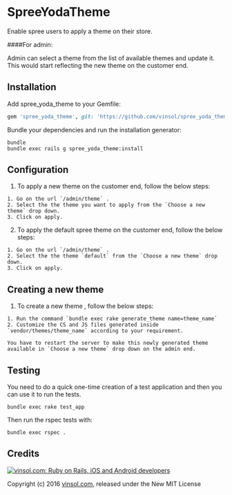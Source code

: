 SpreeYodaTheme
==============

Enable spree users to apply a theme on their store.

####For admin:

Admin can select a theme from the list of available themes and update it. This would start reflecting the new theme on the customer end.

Installation
------------

Add spree_yoda_theme to your Gemfile:

```ruby
gem 'spree_yoda_theme', git: 'https://github.com/vinsol/spree_yoda_theme.git'
```

Bundle your dependencies and run the installation generator:

```shell
bundle
bundle exec rails g spree_yoda_theme:install
```

Configuration
--------

1. To apply a new theme on the customer end, follow the below steps:

  ```
  1. Go on the url `/admin/theme` .
  2. Select the the theme you want to apply from the `Choose a new theme` drop down.
  3. Click on apply.
  ```

2. To apply the default spree theme on the customer end, follow the below steps:

  ```
  1. Go on the url `/admin/theme` .
  2. Select the the theme `default` from the `Choose a new theme` drop down.
  3. Click on apply.
  ```

Creating a new theme
--------

1. To create a new theme , follow the below steps:

  ```
  1. Run the command `bundle exec rake generate_theme name=theme_name`
  2. Customize the CS and JS files generated inside `vendor/themes/theme_name` according to your requirement.
  ```

  ```
  You have to restart the server to make this newly generated theme available in `Choose a new theme` drop down on the admin end.
  ```

Testing
-------

You need to do a quick one-time creation of a test application and then you can use it to run the tests.

    bundle exec rake test_app

Then run the rspec tests with:

    bundle exec rspec .


Credits
-------

[![vinsol.com: Ruby on Rails, iOS and Android developers](http://vinsol.com/vin_logo.png "Ruby on Rails, iOS and Android developers")](http://vinsol.com)

Copyright (c) 2016 [vinsol.com](http://vinsol.com "Ruby on Rails, iOS and Android developers"), released under the New MIT License
